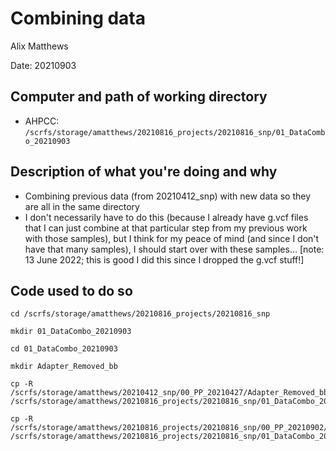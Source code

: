 # Combining data  
Alix Matthews

Date: 20210903

## Computer and path of working directory
- AHPCC: ```/scrfs/storage/amatthews/20210816_projects/20210816_snp/01_DataCombo_20210903```

## Description of what you're doing and why
- Combining previous data (from 20210412_snp) with new data so they are all in the same directory
- I don't necessarily have to do this (because I already have g.vcf files that I can just combine at that particular step from my previous work with those samples), but I think for my peace of mind (and since I don't have that many samples), I should start over with these samples... [note: 13 June 2022; this is good I did this since I dropped the g.vcf stuff!]

## Code used to do so

```
cd /scrfs/storage/amatthews/20210816_projects/20210816_snp

mkdir 01_DataCombo_20210903

cd 01_DataCombo_20210903

mkdir Adapter_Removed_bb
``` 

```
cp -R /scrfs/storage/amatthews/20210412_snp/00_PP_20210427/Adapter_Removed_bb/* /scrfs/storage/amatthews/20210816_projects/20210816_snp/01_DataCombo_20210903/Adapter_Removed_bb
```



```
cp -R /scrfs/storage/amatthews/20210816_projects/20210816_snp/00_PP_20210902/Adapter_Removed_bb/* /scrfs/storage/amatthews/20210816_projects/20210816_snp/01_DataCombo_20210903/Adapter_Removed_bb
```







